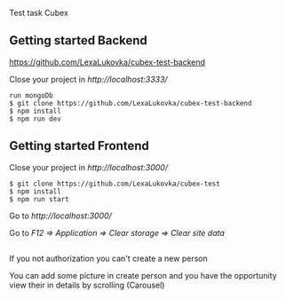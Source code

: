 Test task Cubex

## Getting started Backend
https://github.com/LexaLukovka/cubex-test-backend

Close your project in *http://localhost:3333/*

    run mongoDb
    $ git clone https://github.com/LexaLukovka/cubex-test-backend
    $ npm install
    $ npm run dev
    
## Getting started Frontend

Close your project in *http://localhost:3000/*

    $ git clone https://github.com/LexaLukovka/cubex-test
    $ npm install
    $ npm run start

Go to *http://localhost:3000/*

Go to *F12 => Application => Clear storage => Clear site data*


##
If you not authorization you can't create a new person

You can add some picture in create person and you have the opportunity view their in details 
by scrolling (Carousel) 
